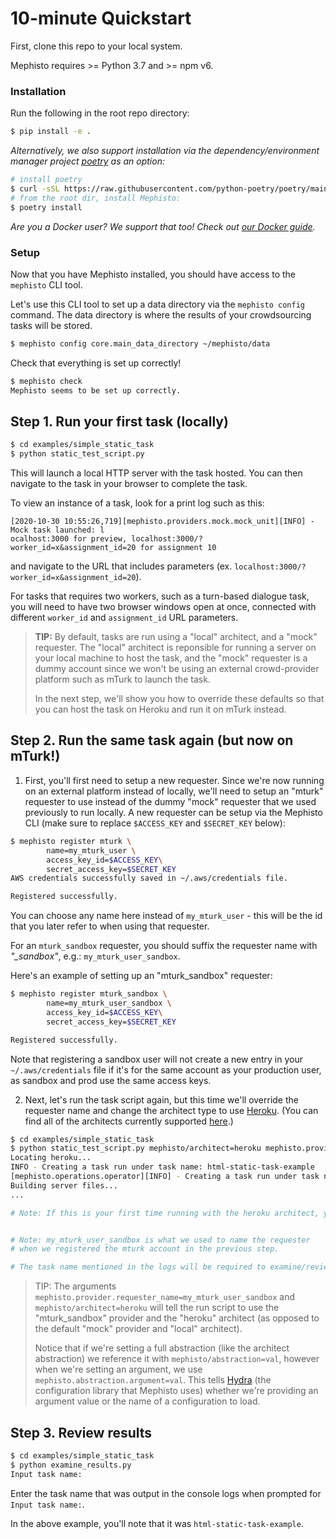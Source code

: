 # 10-minute Quickstart

First, clone this repo to your local system.

Mephisto requires >= Python 3.7 and >= npm v6.

### Installation

Run the following in the root repo directory:

```bash
$ pip install -e .
```

*Alternatively, we also support installation via the dependency/environment manager project [poetry](https://github.com/python-poetry/poetry) as an option:*

```bash
# install poetry
$ curl -sSL https://raw.githubusercontent.com/python-poetry/poetry/main/get-poetry.py | python
# from the root dir, install Mephisto:
$ poetry install
```

*Are you a Docker user? We support that too! Check out [our Docker guide](docker.md).*

### Setup

Now that you have Mephisto installed, you should have access to the `mephisto` CLI tool.

Let's use this CLI tool to set up a data directory via the `mephisto config` command. The data directory is where the results of your crowdsourcing tasks will be stored.

```bash
$ mephisto config core.main_data_directory ~/mephisto/data
```

Check that everything is set up correctly!
```bash
$ mephisto check
Mephisto seems to be set up correctly.
```

## Step 1. Run your first task (locally)

```bash
$ cd examples/simple_static_task
$ python static_test_script.py
```

This will launch a local HTTP server with the task hosted.
You can then navigate to the task in your browser to complete the task.

To view an instance of a task, look for a print log such as this:

```
[2020-10-30 10:55:26,719][mephisto.providers.mock.mock_unit][INFO] - Mock task launched: l
ocalhost:3000 for preview, localhost:3000/?worker_id=x&assignment_id=20 for assignment 10
```

and navigate to the URL that includes parameters (ex. `localhost:3000/?worker_id=x&assignment_id=20`).

For tasks that requires two workers, such as a turn-based dialogue task, you will need to have two browser windows open at once, connected with different `worker_id` and `assignment_id` URL parameters. 


> **TIP:**
> By default, tasks are run using a "local" architect, and a "mock" requester.
> The "local" architect is reponsible for running a server on your local machine
> to host the task, and the "mock" requester is a dummy account since we won't
> be using an external crowd-provider platform such as mTurk to launch the task.
> 
> In the next step, we'll show you how to override these defaults so that you can
> host the task on Heroku and run it on mTurk instead.

## Step 2. Run the same task again (but now on mTurk!)

1. First, you'll first need to setup a new requester. Since we're now running on an external platform instead of locally, we'll need to setup an "mturk" requester to use instead of the dummy "mock" requester that we used previously to run locally. A new requester can be setup via the Mephisto CLI (make sure to replace `$ACCESS_KEY` and `$SECRET_KEY` below):

```bash
$ mephisto register mturk \
        name=my_mturk_user \
        access_key_id=$ACCESS_KEY\
        secret_access_key=$SECRET_KEY
AWS credentials successfully saved in ~/.aws/credentials file.

Registered successfully.
```

You can choose any name here instead of `my_mturk_user` - this will be the id that you later refer to when using that requester.

For an `mturk_sandbox` requester, you should suffix the requester name with *"_sandbox"*, e.g.: `my_mturk_user_sandbox`.

Here's an example of setting up an "mturk_sandbox" requester:

```bash
$ mephisto register mturk_sandbox \
        name=my_mturk_user_sandbox \
        access_key_id=$ACCESS_KEY\
        secret_access_key=$SECRET_KEY

Registered successfully.
```

Note that registering a sandbox user will not create a new entry in your `~/.aws/credentials` file if it's for the same account as your production user, as sandbox and prod use the same access keys.

2. Next, let's run the task script again, but this time we'll override the requester name and change the architect type to use [Heroku](https://www.heroku.com/). (You can find all of the architects currently supported [here](../mephisto/abstractions/architects).)

```bash
$ cd examples/simple_static_task
$ python static_test_script.py mephisto/architect=heroku mephisto.provider.requester_name=my_mturk_user_sandbox
Locating heroku...
INFO - Creating a task run under task name: html-static-task-example
[mephisto.operations.operator][INFO] - Creating a task run under task name: html-static-task-example
Building server files...
...

# Note: If this is your first time running with the heroku architect, you may be asked to do some one-time setup work.


# Note: my_mturk_user_sandbox is what we used to name the requester
# when we registered the mturk account in the previous step.

# The task name mentioned in the logs will be required to examine/review results of the task in Step 3. In this case, we note that the name is html-static-task-example
```
> TIP: The arguments `mephisto.provider.requester_name=my_mturk_user_sandbox` and `mephisto/architect=heroku` will tell the run script to use the "mturk_sandbox" provider and the "heroku" architect (as opposed to the default "mock" provider and "local" architect).
> 
> Notice that if we're setting a full abstraction (like the architect abstraction) we reference it with `mephisto/abstraction=val`, however when we're setting an argument, we use `mephisto.abstraction.argument=val`. This tells [Hydra](https://hydra.cc/) (the configuration library that Mephisto uses) whether we're providing an argument value or the name of a configuration to load.


## Step 3. Review results

```bash
$ cd examples/simple_static_task
$ python examine_results.py
Input task name: 
```

 Enter the task name that was output in the console logs when prompted for `Input task name:`.
 
 In the above example, you'll note that it was `html-static-task-example`.
